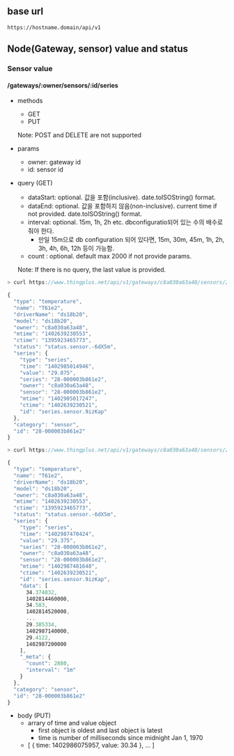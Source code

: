 ## base url

    https://hostname.domain/api/v1

## Node(Gateway, sensor) value and status
### Sensor value
#### /gateways/:owner/sensors/:id/series

  * methods
    * GET
    * PUT

    Note: POST and DELETE are not supported

  * params
    * owner: gateway id
    * id: sensor id


  * query (GET)
    * dataStart: optional. 값을 포함(inclusive). date.toISOString() format.
    * dataEnd: optional. 값을 포함하지 않음(non-inclusive). current time if not provided. date.toISOString() format.
    * interval: optional. 15m, 1h, 2h etc. dbconfiguratio되어 있는 수의 배수로 줘야 한다.
       * 만일 15m으로 db configuration 되어 있다면, 15m, 30m, 45m, 1h, 2h, 3h, 4h, 6h, 12h 등이 가능함.
    * count : optional. default max 2000 if not provide params.

    Note: If there is no query, the last value is provided.

```js
> curl https://www.thingplus.net/api/v1/gateways/c8a030a63a48/sensors/28-000003b861e2/series

{
  "type": "temperature",
  "name": "T61e2",
  "driverName": "ds18b20",
  "model": "ds18b20",
  "owner": "c8a030a63a48",
  "mtime": "1402639230553",
  "ctime": "1395923465773",
  "status": "status.sensor.-6dX5m",
  "series": {
    "type": "series",
    "time": "1402985014946",
    "value": "29.875",
    "series": "28-000003b861e2",
    "owner": "c8a030a63a48",
    "sensor": "28-000003b861e2",
    "mtime": "1402985017247",
    "ctime": "1402639230521",
    "id": "series.sensor.9izKap"
  },
  "category": "sensor",
  "id": "28-000003b861e2"
}
```  

```js  
> curl https://www.thingplus.net/api/v1/gateways/c8a030a63a48/sensors/28-000003b861e2/series?dataStart=2014-06-15T06:41:00.000Z&dataEnd=2014-06-17T06:41:00.000Z&interval=1m

{
  "type": "temperature",
  "name": "T61e2",
  "driverName": "ds18b20",
  "model": "ds18b20",
  "owner": "c8a030a63a48",
  "mtime": "1402639230553",
  "ctime": "1395923465773",
  "status": "status.sensor.-6dX5m",
  "series": {
    "type": "series",
    "time": "1402987470424",
    "value": "29.375",
    "series": "28-000003b861e2",
    "owner": "c8a030a63a48",
    "sensor": "28-000003b861e2",
    "mtime": "1402987481648",
    "ctime": "1402639230521",
    "id": "series.sensor.9izKap",
    "data": [
      34.374832,
      1402814460000,
      34.583,
      1402814520000,
      ...
      29.385334,
      1402987140000,
      29.4122,
      1402987200000
    ],
    "_meta": {
      "count": 2880,
      "interval": "1m"
    }
  },
  "category": "sensor",
  "id": "28-000003b861e2"
}

```  

  * body (PUT)
    * arrary of time and value object
      * first object is oldest and last object is latest
      * time is number of milliseconds since midnight Jan 1, 1970
    * [ { time: 1402986075957, value: 30.34 }, ... ]
